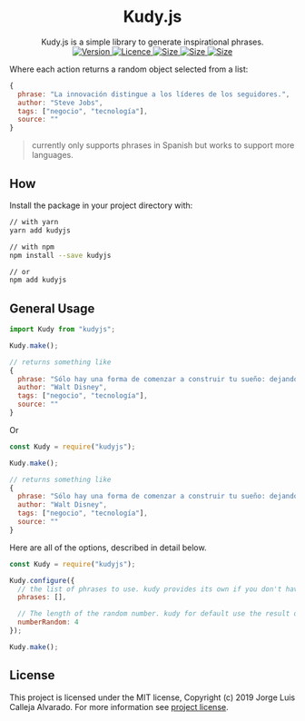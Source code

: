 <div align="center"><h1>Kudy.js</h1></div>
<div align="center">Kudy.js is a simple library to generate inspirational phrases.</div>

<div align="center">
  <!-- Version -->
  <a href="https://www.npmjs.com/package/kudyjs">
    <img src="https://img.shields.io/npm/v/kudyjs?style=flat-square" alt="Version" />
  </a>
 
  <!-- Licence -->
  <a href="https://www.npmjs.com/package/kudyjs">
    <img src="https://img.shields.io/github/license/wootsbot/kudy?style=flat-square" alt="Licence" />
  </a>

  <!-- Size -->
  <a href="https://github.com/wootsbot/kudy">
    <img src="https://img.shields.io/github/repo-size/wootsbot/kudy?style=flat-square" alt="Size" />
  </a>
  
  <a href="https://bundlephobia.com/result?p=kudyjs">
    <img src="https://img.shields.io/bundlephobia/minzip/kudyjs?color=%2365A1F8&style=flat-square" alt="Size" />
  </a>
  
  <a href="https://bundlephobia.com/result?p=kudyjs">
    <img src="https://img.shields.io/bundlephobia/min/kudyjs?color=%2365C3F8&style=flat-square" alt="Size" />
  </a>
</div>

Where each action returns a random object selected from a list:

```js
{
  phrase: "La innovación distingue a los líderes de los seguidores.",
  author: "Steve Jobs",
  tags: ["negocio", "tecnología"],
  source: ""
}
```

> currently only supports phrases in Spanish but works to support more languages.

## How

Install the package in your project directory with:

```sh
// with yarn
yarn add kudyjs

// with npm
npm install --save kudyjs

// or
npm add kudyjs
```

## General Usage

```jsx
import Kudy from "kudyjs";

Kudy.make();

// returns something like
{
  phrase: "Sólo hay una forma de comenzar a construir tu sueño: dejando de hablar y comenzando a hacer.",
  author: "Walt Disney",
  tags: ["negocio", "tecnología"],
  source: ""
}
```

Or

```js
const Kudy = require("kudyjs");

Kudy.make();

// returns something like
{
  phrase: "Sólo hay una forma de comenzar a construir tu sueño: dejando de hablar y comenzando a hacer.",
  author: "Walt Disney",
  tags: ["negocio", "tecnología"],
  source: ""
}
```

Here are all of the options, described in detail below.

```js
const Kudy = require("kudyjs");

Kudy.configure({
  // the list of phrases to use. kudy provides its own if you don't have one!
  phrases: [],

  // The length of the random number. kudy for default use the result of phrases.length!
  numberRandom: 4
});

Kudy.make();
```

## License

This project is licensed under the MIT license, Copyright (c) 2019 Jorge Luis Calleja Alvarado. For more information see [project license](./LICENSE).
